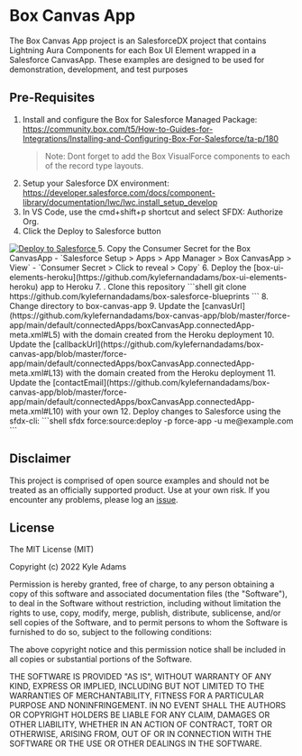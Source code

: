 # Box Canvas App
The Box Canvas App project is an SalesforceDX project that contains Lightning Aura Components for each Box UI Element wrapped in a Salesforce CanvasApp. These examples are designed to be used for demonstration, development, and test purposes

## Pre-Requisites

1. Install and configure the Box for Salesforce Managed Package: https://community.box.com/t5/How-to-Guides-for-Integrations/Installing-and-Configuring-Box-For-Salesforce/ta-p/180
    > Note: Dont forget to add the Box VisualForce components to each of the record type layouts.
2. Setup your Salesforce DX environment: https://developer.salesforce.com/docs/component-library/documentation/lwc/lwc.install_setup_develop
3. In VS Code, use the cmd+shift+p shortcut and select SFDX: Authorize Org.
4. Click the Deploy to Salesforce button
<a href="https://githubsfdeploy.herokuapp.com?owner=kylefernandadams&repo=box-canvas-app&ref=main">
  <img alt="Deploy to Salesforce"
       src="https://raw.githubusercontent.com/afawcett/githubsfdeploy/master/deploy.png">
</a>
5. Copy the Consumer Secret for the Box CanvasApp
- `Salesforce Setup > Apps > App Manager > Box CanvasApp > View`
- `Consumer Secret > Click to reveal > Copy`
6. Deploy the [box-ui-elements-heroku](https://github.com/kylefernandadams/box-ui-elements-heroku) app to Heroku
7. . Clone this repository
```shell
git clone https://github.com/kylefernandadams/box-salesforce-blueprints
```
8. Change directory to box-canvas-app
9. Update the [canvasUrl](https://github.com/kylefernandadams/box-canvas-app/blob/master/force-app/main/default/connectedApps/boxCanvasApp.connectedApp-meta.xml#L5) with the domain created from the Heroku deployment
10.  Update the [callbackUrl](https://github.com/kylefernandadams/box-canvas-app/blob/master/force-app/main/default/connectedApps/boxCanvasApp.connectedApp-meta.xml#L13) with the domain created from the Heroku deployment
11.  Update the [contactEmail](https://github.com/kylefernandadams/box-canvas-app/blob/master/force-app/main/default/connectedApps/boxCanvasApp.connectedApp-meta.xml#L10) with your own
12.  Deploy changes to Salesforce using the sfdx-cli:
```shell
sfdx force:source:deploy -p force-app -u me@example.com
```
  

## Disclaimer
This project is comprised of open source examples and should not be treated as an officially supported product. Use at your own risk. If you encounter any problems, please log an [issue](https://github.com/kylefernandadams/box-ui-elements-heroku-template/issues).

## License

The MIT License (MIT)

Copyright (c) 2022 Kyle Adams

Permission is hereby granted, free of charge, to any person obtaining a copy of this software and associated documentation files (the "Software"), to deal in the Software without restriction, including without limitation the rights to use, copy, modify, merge, publish, distribute, sublicense, and/or sell copies of the Software, and to permit persons to whom the Software is furnished to do so, subject to the following conditions:

The above copyright notice and this permission notice shall be included in all copies or substantial portions of the Software.

THE SOFTWARE IS PROVIDED "AS IS", WITHOUT WARRANTY OF ANY KIND, EXPRESS OR IMPLIED, INCLUDING BUT NOT LIMITED TO THE WARRANTIES OF MERCHANTABILITY, FITNESS FOR A PARTICULAR PURPOSE AND NONINFRINGEMENT. IN NO EVENT SHALL THE AUTHORS OR COPYRIGHT HOLDERS BE LIABLE FOR ANY CLAIM, DAMAGES OR OTHER LIABILITY, WHETHER IN AN ACTION OF CONTRACT, TORT OR OTHERWISE, ARISING FROM, OUT OF OR IN CONNECTION WITH THE SOFTWARE OR THE USE OR OTHER DEALINGS IN THE SOFTWARE.
